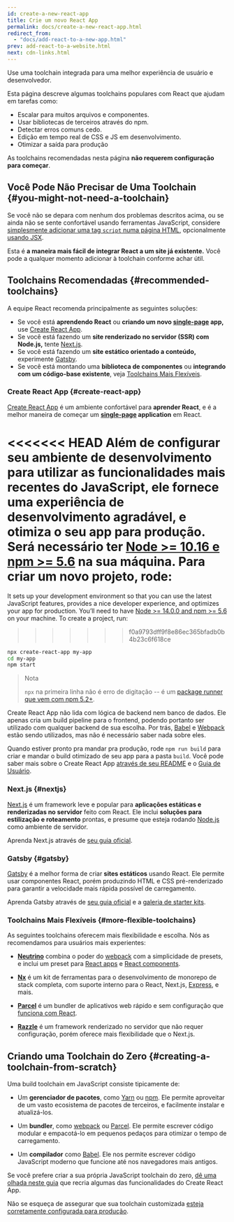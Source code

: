 ```yaml
---
id: create-a-new-react-app
title: Crie um novo React App
permalink: docs/create-a-new-react-app.html
redirect_from:
  - "docs/add-react-to-a-new-app.html"
prev: add-react-to-a-website.html
next: cdn-links.html
---
```


Use uma toolchain integrada para uma melhor experiência de usuário e desenvolvedor.

Esta página descreve algumas toolchains populares com React que ajudam em tarefas como:

* Escalar para muitos arquivos e componentes.
* Usar bibliotecas de terceiros através do npm.
* Detectar erros comuns cedo.
* Edição em tempo real de CSS e JS em desenvolvimento.
* Otimizar a saída para produção

As toolchains recomendadas nesta página **não requerem configuração para começar**.

## Você Pode Não Precisar de Uma Toolchain {#you-might-not-need-a-toolchain}

Se você não se depara com nenhum dos problemas descritos acima, ou se ainda não se sente confortável usando ferramentas JavaScript, considere [simplesmente adicionar uma tag `script` numa página HTML](/docs/add-react-to-a-website.html), opcionalmente [usando JSX](/docs/add-react-to-a-website.html#optional-try-react-with-jsx).

Esta é **a maneira mais fácil de integrar React a um site já existente.** Você pode a qualquer momento adicionar à toolchain conforme achar útil.

## Toolchains Recomendadas {#recommended-toolchains}

A equipe React recomenda principalmente as seguintes soluções:

- Se você está **aprendendo React** ou **criando um novo [single-page](/docs/glossary.html#single-page-application) app,** use [Create React App](#create-react-app). 
- Se você está fazendo um **site renderizado no servidor (SSR) com Node.js,** tente [Next.js](#nextjs).
- Se você está fazendo um **site estático orientado a conteúdo,** experimente [Gatsby](#gatsby).
- Se você está montando uma **biblioteca de componentes** ou **integrando com um código-base existente**, veja [Toolchains Mais Flexíveis](#more-flexible-toolchains).

### Create React App {#create-react-app}

[Create React App](https://github.com/facebookincubator/create-react-app) é um ambiente confortável para **aprender React**, e é a melhor maneira de começar um **[single-page](/docs/glossary.html#single-page-application) application** em React. 

<<<<<<< HEAD
Além de configurar seu ambiente de desenvolvimento para utilizar as funcionalidades mais recentes do JavaScript, ele fornece uma experiência de desenvolvimento agradável, e otimiza o seu app para produção. Será necessário ter [Node >= 10.16 e npm >= 5.6](https://nodejs.org/pt-br/) na sua máquina. Para criar um novo projeto, rode:
=======
It sets up your development environment so that you can use the latest JavaScript features, provides a nice developer experience, and optimizes your app for production. You’ll need to have [Node >= 14.0.0 and npm >= 5.6](https://nodejs.org/en/) on your machine. To create a project, run:
>>>>>>> f0a9793dff9f8e86ec365bfadb0b4b23c6f618ce

```bash
npx create-react-app my-app
cd my-app
npm start
```

>Nota
>
>`npx` na primeira linha não é erro de digitação -- é um [package runner que vem com npm 5.2+](https://medium.com/@maybekatz/introducing-npx-an-npm-package-runner-55f7d4bd282b).

Create React App não lida com lógica de backend nem banco de dados. Ele apenas cria um build pipeline para o frontend, podendo portanto ser utilizado com qualquer backend de sua escolha. Por trás, [Babel](https://babeljs.io/) e [Webpack](https://webpack.js.org/) estão sendo utilizados, mas não é necessário saber nada sobre eles.

Quando estiver pronto pra mandar pra produção, rode `npm run build` para criar e mandar o build otimizado de seu app para a pasta `build`. Você pode saber mais sobre o Create React App [através de seu README](https://github.com/facebookincubator/create-react-app#create-react-app--) e o [Guia de Usuário](https://facebook.github.io/create-react-app/).

### Next.js {#nextjs}

[Next.js](https://nextjs.org/) é um framework leve e popular para **aplicações estáticas e renderizadas no servidor** feito com React. Ele inclui **soluções para estilização e roteamento** prontas, e presume que esteja rodando [Node.js](https://nodejs.org/) como ambiente de servidor.

Aprenda Next.js através de [seu guia oficial](https://nextjs.org/learn/).

### Gatsby {#gatsby}

[Gatsby](https://www.gatsbyjs.org/) é a melhor forma de criar **sites estáticos** usando React. Ele permite usar componentes React, porém produzindo HTML e CSS pré-renderizado para garantir a velocidade mais rápida possível de carregamento.

Aprenda Gatsby através de [seu guia oficial](https://www.gatsbyjs.org/docs/) e a [galeria de starter kits](https://www.gatsbyjs.org/docs/gatsby-starters/).

### Toolchains Mais Flexíveis {#more-flexible-toolchains} 

As seguintes toolchains oferecem mais flexibilidade e escolha. Nós as recomendamos para usuários mais experientes:

- **[Neutrino](https://neutrinojs.org/)** combina o poder do [webpack](https://webpack.js.org/) com a simplicidade de presets, e inclui um preset para [React apps](https://neutrinojs.org/packages/react/) e [React components](https://neutrinojs.org/packages/react-components/).

- **[Nx](https://nx.dev/react)** é um kit de ferramentas para o desenvolvimento de monorepo de stack completa, com suporte interno para o React, Next.js, [Express](https://expressjs.com/), e mais.

- **[Parcel](https://parceljs.org/)** é um bundler de aplicativos web rápido e sem configuração que [funciona com React](https://parceljs.org/recipes.html#react). 

- **[Razzle](https://github.com/jaredpalmer/razzle)** é um framework renderizado no servidor que não requer configuração, porém oferece mais flexibilidade que o Next.js.

## Criando uma Toolchain do Zero {#creating-a-toolchain-from-scratch} 

Uma build toolchain em JavaScript consiste tipicamente de:

* Um **gerenciador de pacotes**, como [Yarn](https://yarnpkg.com/) ou [npm](https://www.npmjs.com/). Ele permite aproveitar de um vasto ecosistema de pacotes de terceiros, e facilmente instalar e atualizá-los.

* Um **bundler**, como [webpack](https://webpack.js.org/) ou [Parcel](https://parceljs.org/). Ele permite escrever código modular e empacotá-lo em pequenos pedaços para otimizar o tempo de carregamento.

* Um **compilador** como [Babel](https://babeljs.io/). Ele nos permite escrever código JavaScript moderno que funcione até nos navegadores mais antigos.

Se você prefere criar a sua própria JavaScript toolchain do zero, [dê uma olhada neste guia](https://blog.usejournal.com/creating-a-react-app-from-scratch-f3c693b84658) que recria algumas das funcionalidades do Create React App.

Não se esqueça de assegurar que sua toolchain customizada [esteja corretamente configurada para produção](/docs/optimizing-performance.html#use-the-production-build).
